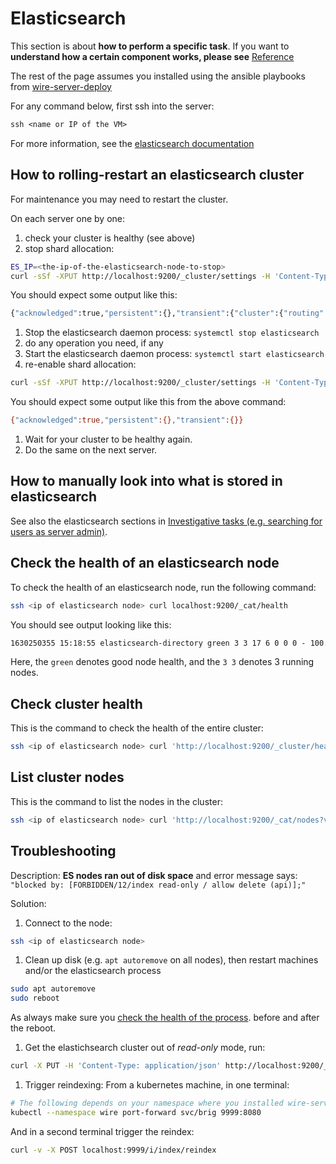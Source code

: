 # Elasticsearch

This section is about **how to perform a specific task**. If you want to **understand how a certain component works, please see** [Reference](../../understand/README.md#understand)

The rest of the page assumes you installed using the ansible playbooks from [wire-server-deploy](https://github.com/wireapp/wire-server-deploy/tree/master/ansible)

For any command below, first ssh into the server:

```default
ssh <name or IP of the VM>
```

For more information, see the [elasticsearch
documentation](https://www.elastic.co/guide/en/elasticsearch/reference/current/index.html)

<a id="restart-elasticsearch"></a>

## How to rolling-restart an elasticsearch cluster

For maintenance you may need to restart the cluster.

On each server one by one:

1. check your cluster is healthy (see above)
2. stop shard allocation:

```sh
ES_IP=<the-ip-of-the-elasticsearch-node-to-stop>
curl -sSf -XPUT http://localhost:9200/_cluster/settings -H 'Content-Type: application/json' -d "{ \"transient\" : {\"cluster.routing.allocation.exclude._ip\": \"$ES_IP\" }}"; echo;
```

You should expect some output like this:

```sh
{"acknowledged":true,"persistent":{},"transient":{"cluster":{"routing":{"allocation":{"exclude":{"_ip":"<SOME-IP-ADDRESS>"}}}}}}
```

1. Stop the elasticsearch daemon process: `systemctl stop elasticsearch`
2. do any operation you need, if any
3. Start the elasticsearch daemon process: `systemctl start elasticsearch`
4. re-enable shard allocation:

```sh
curl -sSf -XPUT http://localhost:9200/_cluster/settings -H 'Content-Type: application/json' -d "{ \"transient\" : {\"cluster.routing.allocation.exclude._ip\": null }}"; echo;
```

You should expect some output like this from the above command:

```sh
{"acknowledged":true,"persistent":{},"transient":{}}
```

1. Wait for your cluster to be healthy again.
2. Do the same on the next server.

## How to manually look into what is stored in elasticsearch

See also the elasticsearch sections in [Investigative tasks (e.g. searching for users as server admin)](users.md#investigative-tasks).

<a id="check-the-health-of-an-elasticsearch-node"></a>

## Check the health of an elasticsearch node

To check the health of an elasticsearch node, run the following command:

```sh
ssh <ip of elasticsearch node> curl localhost:9200/_cat/health
```

You should see output looking like this:

```default
1630250355 15:18:55 elasticsearch-directory green 3 3 17 6 0 0 0 - 100.0%
```

Here, the `green` denotes good node health, and the `3 3` denotes 3 running nodes.

## Check cluster health

This is the command to check the health of the entire cluster:

```sh
ssh <ip of elasticsearch node> curl 'http://localhost:9200/_cluster/health?pretty'
```

## List cluster nodes

This is the command to list the nodes in the cluster:

```sh
ssh <ip of elasticsearch node> curl 'http://localhost:9200/_cat/nodes?v&h=id,ip,name'
```

## Troubleshooting

Description:
**ES nodes ran out of disk space** and error message says: `"blocked by: [FORBIDDEN/12/index read-only / allow delete (api)];"`

Solution:

1. Connect to the node:

```sh
ssh <ip of elasticsearch node>
```

1. Clean up disk (e.g. `apt autoremove` on all nodes), then restart machines and/or the elasticsearch process

```sh
sudo apt autoremove
sudo reboot
```

As always make sure you [check the health of the process](#check-the-health-of-an-elasticsearch-node). before and after the reboot.

1. Get the elastichsearch cluster out of *read-only* mode, run:

```sh
curl -X PUT -H 'Content-Type: application/json' http://localhost:9200/_all/_settings -d '{"index.blocks.read_only_allow_delete": null}'
```

1. Trigger reindexing: From a kubernetes machine, in one terminal:

```sh
# The following depends on your namespace where you installed wire-server. By default the namespace is called 'wire'.
kubectl --namespace wire port-forward svc/brig 9999:8080
```

And in a second terminal trigger the reindex:

```sh
curl -v -X POST localhost:9999/i/index/reindex
```
